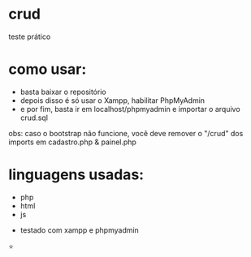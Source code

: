 # crud
teste prático

# como usar:
- basta baixar o repositório
- depois disso é só usar o Xampp, habilitar PhpMyAdmin
- e por fim, basta ir em localhost/phpmyadmin e importar o arquivo crud.sql

obs: caso o bootstrap não funcione, você deve remover o "/crud" dos imports em cadastro.php & painel.php

# linguagens usadas:
- php
- html
- js

* testado com xampp e phpmyadmin

⭐
